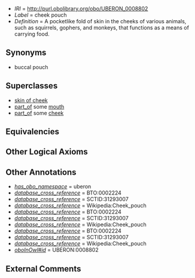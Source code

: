  * *IRI* = http://purl.obolibrary.org/obo/UBERON_0008802
 * *Label* = cheek pouch
 * *Definition* = A pocketlike fold of skin in the cheeks of various animals, such as squirrels, gophers, and monkeys, that functions as a means of carrying food.

## Synonyms

 * buccal pouch

## Superclasses

 * [skin of cheek](../../UBERON/03/UBERON_0008803.md)
 * [part_of](../../BFO/50/BFO_0000050.md) some [mouth](../../UBERON/65/UBERON_0000165.md)
 * [part_of](../../BFO/50/BFO_0000050.md) some [cheek](../../UBERON/67/UBERON_0001567.md)

## Equivalencies


## Other Logical Axioms


## Other Annotations

 * *[has_obo_namespace](../../ce/oboInOwl#hasOBONamespace.md)* = uberon
 * *[database_cross_reference](../../ef/oboInOwl#hasDbXref.md)* = BTO:0002224
 * *[database_cross_reference](../../ef/oboInOwl#hasDbXref.md)* = SCTID:31293007
 * *[database_cross_reference](../../ef/oboInOwl#hasDbXref.md)* = Wikipedia:Cheek_pouch
 * *[database_cross_reference](../../ef/oboInOwl#hasDbXref.md)* = BTO:0002224
 * *[database_cross_reference](../../ef/oboInOwl#hasDbXref.md)* = SCTID:31293007
 * *[database_cross_reference](../../ef/oboInOwl#hasDbXref.md)* = Wikipedia:Cheek_pouch
 * *[database_cross_reference](../../ef/oboInOwl#hasDbXref.md)* = BTO:0002224
 * *[database_cross_reference](../../ef/oboInOwl#hasDbXref.md)* = SCTID:31293007
 * *[database_cross_reference](../../ef/oboInOwl#hasDbXref.md)* = Wikipedia:Cheek_pouch
 * *[oboInOwl#id](../../id/oboInOwl#id.md)* = UBERON:0008802

## External Comments

